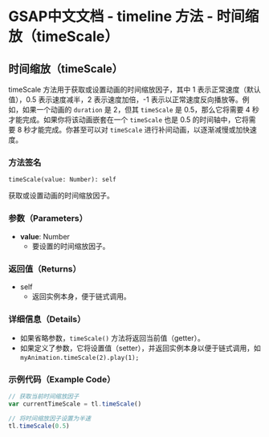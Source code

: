 # GSAP中文文档 - timeline 方法 - 时间缩放（timeScale）

## 时间缩放（timeScale）

timeScale 方法用于获取或设置动画的时间缩放因子，其中 1 表示正常速度（默认值），0.5 表示速度减半，2 表示速度加倍，-1 表示以正常速度反向播放等。例如，如果一个动画的 `duration` 是 2，但其 `timeScale` 是 0.5，那么它将需要 4 秒才能完成。如果你将该动画嵌套在一个 `timeScale` 也是 0.5 的时间轴中，它将需要 8 秒才能完成。你甚至可以对 `timeScale` 进行补间动画，以逐渐减慢或加快速度。

### 方法签名

```plaintext
timeScale(value: Number): self
```

获取或设置动画的时间缩放因子。

### 参数（Parameters）

- **value**: Number
  - 要设置的时间缩放因子。

### 返回值（Returns）

- self
  - 返回实例本身，便于链式调用。

### 详细信息（Details）

- 如果省略参数，`timeScale()` 方法将返回当前值（getter）。
- 如果定义了参数，它将设置值（setter），并返回实例本身以便于链式调用，如 `myAnimation.timeScale(2).play(1);`

### 示例代码（Example Code）

```javascript
// 获取当前时间缩放因子
var currentTimeScale = tl.timeScale()

// 将时间缩放因子设置为半速
tl.timeScale(0.5)
```
